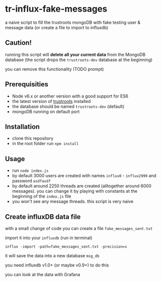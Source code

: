 # tr-influx-fake-messages
a naive script to fill the trustroots mongoDB with fake testing
user &amp; message data (or create a file to import to influxdb)

## Caution!
running this script will
__delete all your current data__ from the MongoDB database
(the script drops the `trustroots-dev` database at the beginning)

you can remove this functionality (TODO prompt)

## Prerequisities
- Node v6.x or another version with a good support for ES6
- the latest version of [trustroots](https://github.com/trustroots/trustroots) installed
- the database should be named `trustroots-dev` (default)
- mongoDB running on default port


## Installation
- clone this repository
- in the root folder run `npm install`

## Usage
- run `node index.js`
- by default 3000 users are created with names `influx0` - `influx2999` and password `asdfasdf`
- by default around 2250 threads are created (alltogether around 6000 messages). you can change it by
playing with constants at the beginning of the `index.js` file
- you won't see any message threads. this script is very naive

## Create influxDB data file
with a small change of code you can create a file `fake_messages_sent.txt`


import it into your `influxdb` (run in terminal)

    influx -import -path=fake_messages_sent.txt -precision=s

it will save the data into a new database `msg_db`

you need influxdb v1.0+ (or maybe v0.9+) to do this

you can look at the data with Grafana
